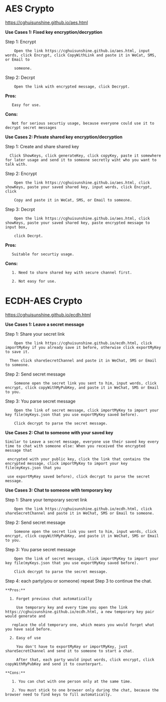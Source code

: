 # AES Crypto 

https://cghuisunshine.github.io/aes.html

**Use Cases 1: Fixed key encryption/decryption**

   Step 1: Encrypt 
   
        Open the link https://cghuisunshine.github.io/aes.html, input words, click Encrypt, click CopyWithLink and paste it in WeCat, SMS, or Email to 
        
        someone. 
        
   Step 2: Decrpt
        
        Open the link with encrypted message, click Decrypt.
        
   **Pros:**
   
       Easy for use.
   
   **Cons:**
   
       Not for serious securtiy usage, because everyone could use it to decrypt secret messages
       
 **Use Cases 2: Private shared key encryption/decryption**
 
   Step 1: Create and share shared key
 
      Click ShowKeys, click generateKey, click copyKey, paste it somewhere for later usage and send it to someone secretly wiht who you want to talk with.
 
   Step 2: Encrypt 
   
        Open the link https://cghuisunshine.github.io/aes.html, click showKeys, paste your saved shared key, input words, click Encrypt, click 
        
        Copy and paste it in WeCat, SMS, or Email to someone. 
        
   Step 3: Decrpt
        
        Open the link https://cghuisunshine.github.io/aes.html, click showKeys, paste your saved shared key, paste encrypted message to input box, 
        
        click Decrpt. 
        
   **Pros:**
    
       Suitable for securtiy usage.
    
   **Cons:**
    
       1. Need to share shared key with secure channel first.
       
       2. Not easy for use.
        
    
        
        
        
        


# ECDH-AES Crypto 

https://cghuisunshine.github.io/ecdh.html

**Use Cases 1: Leave a secret message**

   Step 1: Share your secret link
   
        Open the link https://cghuisunshine.github.io/ecdh.html, click importMyKey if you already save it before, otherwise click exportMyKey to save it.
        
      Then click shareSecretChannel and paste it in WeChat, SMS or Email to someone. 
      
   Step 2: Send secret message 
   
        Someone open the secret link you sent to him, input words, click encrypt, click copyWithMyPubKey, and paste it in WeChat, SMS or Email to you.
        
   Step 3: You parse secret message
   
        Open the link of secret message, click importMyKey to import your key file(myKeys.json that you use exportMyKey saved before).
        
        Click decrypt to parse the secret message.
         
**Use Cases 2: Chat to someone with your saved key**

    Similar to Leave a secret message, everyone use their saved key every time to chat with someone else: When you received the encrypted message that 
    
     encrypted with your public key, click the link that contains the encrypted message, click importMyKey to import your key file(myKeys.json that you 
     
     use exportMyKey saved before), click decrypt to parse the secret message.  



**Use Cases 3: Chat to someone with temporary key**

   Step 1: Share your temporary secret link
   
        Open the link https://cghuisunshine.github.io/ecdh.html, click shareSecretChannel and paste it in WeChat, SMS or Email to someone. 
        
   Step 2: Send secret message 
   
        Someone open the secret link you sent to him, input words, click encrypt, click copyWithMyPubKey, and paste it in WeChat, SMS or Email to you.
        
   Step 3: You parse secret message
   
        Open the link of secret message, click importMyKey to import your key file(myKeys.json that you use exportMyKey saved before).
        
        Click decrypt to parse the secret message.
        
   Step 4: each party(you or someone) repeat Step 3 to continue the chat.
   
   
    **Pros:**
   
      1. Forget previous chat automatically
      
         Use temporary key and every time you open the link  https://cghuisunshine.github.io/ecdh.html, a new temporary key pair would generate and 
         
       replace the old temporary one, which means you would forget what you have said before.
       
      2. Easy of use
      
         You don't have to exportMyKey or importMyKey, just shareSecretChannel and send it to someone to start a chat.
         
         After that, each party would input words, click encrypt, click copyWithMyPubKey and send it to counterpart.
         
    **Cons:**
    
       1. You can chat with one person only at the same time.
       
       2. You must stick to one browser only during the chat, because the browser need to find keys to fill automatically.
       
